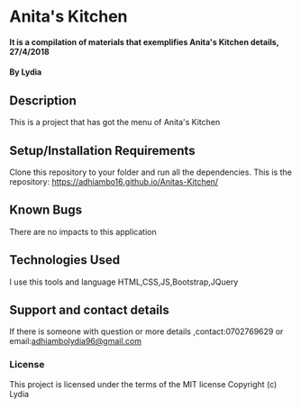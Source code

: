 # Anita's Kitchen
#### It is a compilation of materials that exemplifies Anita's Kitchen details, 27/4/2018
#### By Lydia
## Description
This is a project that has got the menu of Anita's Kitchen
## Setup/Installation Requirements
Clone this repository to your folder and run all the dependencies.
This is the repository: https://adhiambo16.github.io/Anitas-Kitchen/
## Known Bugs
There are no impacts to this application
## Technologies Used
I use this tools and language HTML,CSS,JS,Bootstrap,JQuery
## Support and contact details
If there is someone with question or more details ,contact:0702769629 or email:adhiambolydia96@gmail.com
### License
This project is licensed under the terms of the MIT license
Copyright (c)  Lydia
